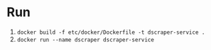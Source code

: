 # Run
1. `docker build -f etc/docker/Dockerfile -t dscraper-service .`
2. `docker run --name dscraper dscraper-service`
